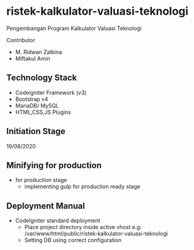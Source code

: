 # ristek-kalkulator-valuasi-teknologi
Pengembangan Program Kalkulator Valuasi Teknologi

Contributor
- M. Ridwan Zalbina
- Miftakul Amin

## Technology Stack
- Codeigniter Framework (v3)
- Bootstrap v4 
- MariaDB/ MySQL
- HTML,CSS,JS Plugins

## Initiation Stage
19/08/2020

## Minifying for production
- for production stage
  - implementing gulp for production ready stage

## Deployment Manual
- CodeIgniter standard deployment
  - Place project directory inside active vhost e.g: /var/www/html/public/ristek-kalkulator-valuasi-teknologi
  - Setting DB using correct configuration

